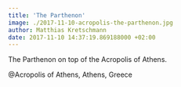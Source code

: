 ```yaml
---
title: 'The Parthenon'
image: ./2017-11-10-acropolis-the-parthenon.jpg
author: Matthias Kretschmann
date: 2017-11-10 14:37:19.869188000 +02:00
---
```


The Parthenon on top of the Acropolis of Athens.

@Acropolis of Athens, Athens, Greece
